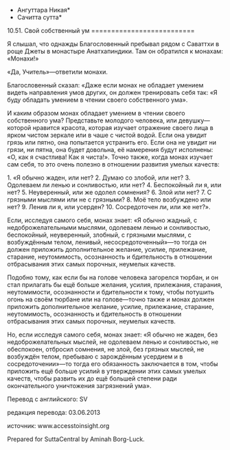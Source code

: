 * Ангуттара Никая*
* Сачитта сутта*

10\.51\. Свой собственный ум
\=\=\=\=\=\=\=\=\=\=\=\=\=\=\=\=\=\=\=\=\=\=\=\=\=\=

Я слышал, что однажды Благословенный пребывал рядом с Саваттхи в роще Джеты в монастыре Анатхапиндики\. Там он обратился к монахам: «Монахи\!»

«Да, Учитель»—ответили монахи\.

Благословенный сказал: «Даже если монах не обладает умением видеть направления умов других, он должен тренировать себя так: «Я буду обладать умением в чтении своего собственного ума»\.

И каким образом монах обладает умением в чтении своего собственного ума? Представьте молодого человека, или девушку—которой нравится красота, которая изучает отражение своего лица в ярком чистом зеркале или в чаше с чистой водой\. Если она увидит грязь или пятно, она попытается устранить его\. Если она не увидит ни грязи, ни пятна, она будет довольна, её намерения будут исполнены: «О, как я счастлива\! Как я чиста\!»\. Точно также, когда монах изучает сам себя, то это очень полезно в отношении развития умелых качеств:

1\. «Я обычно жаден, или нет?
2\. Думаю со злобой, или нет?
3\. Одолеваем ли ленью и сонливостью, или нет?
4\. Беспокойный ли я, или нет?
5\. Неуверенный, или же одолел сомнения?
6\. Злой или нет?
7\. С грязными мыслями или не с грязными?
8\. Моё тело возбуждено или нет?
9\. Ленив ли я, или усерден?
10\. Сосредоточен ли, или же нет?»\.

Если, исследуя самого себя, монах знает: «Я обычно жадный, с недоброжелательными мыслями, одолеваем ленью и сонливостью, беспокойный, неуверенный, злобный, с грязными мыслями, с возбуждённым телом, ленивый, несосредоточенный»—то тогда он должен приложить дополнительное желание, усилие, прилежание, старание, неутомимость, осознанность и бдительность в отношении отбрасывания этих самых порочных, неумелых качеств\.

Подобно тому, как если бы на голове человека загорелся тюрбан, и он стал прилагать бы ещё больше желания, усилия, прилежания, старания, неутомимости, осознанности и бдительности к тому, чтобы потушить огонь на своём тюрбане или на голове—точно также и монах должен приложить дополнительное желание, усилие, прилежание, старание, неутомимость, осознанность и бдительность в отношении отбрасывания этих самых порочных, неумелых качеств\.

Но, если исследуя самого себя, монах знает: «Я обычно не жаден, без недоброжелательных мыслей, не одолеваем ленью и сонливостью, не обеспокоен, отбросил сомнения, не злой, без грязных мыслей, не возбуждён телом, пребываю с зарождённым усердием и в сосредоточении»—то тогда его обязанность заключается в том, чтобы приложить ещё больше усилий в утверждении этих самых умелых качеств, чтобы развить их до ещё большей степени ради окончательного уничтожения загрязнений ума»\.

Перевод с английского: SV

редакция перевода: 03\.06\.2013

источник: www\.accesstoinsight\.org

Prepared for SuttaCentral by Aminah Borg\-Luck\.